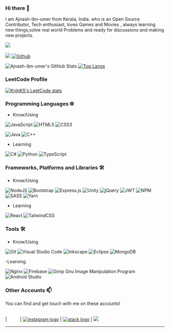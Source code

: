 ### Hi there 👋

I am Ajnash-ibn-umer from Kerala, India. who is an Open Source Contributor, Tech enthusiast,  loves Games and Movies , always learning new things,solve real world Problems and ready for discussions and making new projects.

![](https://camo.githubusercontent.com/992babdffd8c74a1502de375fbdf7e4d54773242/68747470733a2f2f6d656469612e67697068792e636f6d2f6d656469612f53576f536b4e36447854737a71494b4571762f67697068792e676966)

![](https://visitor-badge.laobi.icu/badge?page_id=Ajnash-ibn-umer.Ajnash-ibn-umer)
[![Github](https://img.shields.io/github/followers/CharalambosIoannou?label=Follow&style=social)](https://github.com/Ajnash-ibn-umer)

![Ajnash-ibn-umer's GitHub Stats](https://github-readme-stats.vercel.app/api?username=Ajnash-ibn-umer&show_icons=true&include_all_commits=true)
[![Top Langs](https://github-readme-stats.vercel.app/api/top-langs/?username=Ajnash-ibn-umer&layout=compact&text_color=daf7dc&bg_color=151515)](https://github.com/Ajnash-ibn-umer/github-readme-stats)
### LeetCode Profile
[![KnlnKS's LeetCode stats](https://leetcode-stats-six.vercel.app/api?username=ajnash-ibn-umer)](https://github.com/KnlnKS/leetcode-stats)

### Programming Languages 🌐

- Know/Using


![JavaScript](https://img.shields.io/badge/javascript-%23323330.svg?style=for-the-badge&logo=javascript&logoColor=%23F7DF1E)
![HTML5](https://img.shields.io/badge/html5-%23E34F26.svg?style=for-the-badge&logo=html5&logoColor=white)
![CSS3](https://img.shields.io/badge/css3-%231572B6.svg?style=for-the-badge&logo=css3&logoColor=white)

![Java](https://img.shields.io/badge/java-%23ED8B00.svg?style=for-the-badge&logo=java&logoColor=white)
![C++](https://img.shields.io/badge/c++-%2300599C.svg?style=for-the-badge&logo=c%2B%2B&logoColor=white)

- Learning

![C#](https://img.shields.io/badge/c%23-%23239120.svg?style=for-the-badge&logo=c-sharp&logoColor=white)
![Python](https://img.shields.io/badge/python-3670A0?style=for-the-badge&logo=python&logoColor=ffdd54)
![TypeScript](https://img.shields.io/badge/typescript-%23007ACC.svg?style=for-the-badge&logo=typescript&logoColor=white)


### Frameworks, Platforms and Libraries 🛠️


- Know/Using

![NodeJS](https://img.shields.io/badge/node.js-6DA55F?style=for-the-badge&logo=node.js&logoColor=white)
![Bootstrap](https://img.shields.io/badge/bootstrap-%23563D7C.svg?style=for-the-badge&logo=bootstrap&logoColor=white)
![Express.js](https://img.shields.io/badge/express.js-%23404d59.svg?style=for-the-badge&logo=express&logoColor=%2361DAFB)
![Unity](https://img.shields.io/badge/unity-%23000000.svg?style=for-the-badge&logo=unity&logoColor=white)
![jQuery](https://img.shields.io/badge/jquery-%230769AD.svg?style=for-the-badge&logo=jquery&logoColor=white)
![JWT](https://img.shields.io/badge/JWT-black?style=for-the-badge&logo=JSON%20web%20tokens)
![NPM](https://img.shields.io/badge/NPM-%23000000.svg?style=for-the-badge&logo=npm&logoColor=white)
![SASS](https://img.shields.io/badge/SASS-hotpink.svg?style=for-the-badge&logo=SASS&logoColor=white)
![Yarn](https://img.shields.io/badge/yarn-%232C8EBB.svg?style=for-the-badge&logo=yarn&logoColor=white)

- Learning

![React](https://img.shields.io/badge/react-%2320232a.svg?style=for-the-badge&logo=react&logoColor=%2361DAFB)
![TailwindCSS](https://img.shields.io/badge/tailwindcss-%2338B2AC.svg?style=for-the-badge&logo=tailwind-css&logoColor=white)

### Tools 🛠️

- Know/Using

![Git](https://img.shields.io/badge/git-%23F05033.svg?style=for-the-badge&logo=git&logoColor=white)
![Visual Studio Code](https://img.shields.io/badge/Visual%20Studio%20Code-0078d7.svg?style=for-the-badge&logo=visual-studio-code&logoColor=white)
![Inkscape](https://img.shields.io/badge/Inkscape-e0e0e0?style=for-the-badge&logo=inkscape&logoColor=080A13)
![Eclipse](https://img.shields.io/badge/Eclipse-FE7A16.svg?style=for-the-badge&logo=Eclipse&logoColor=white)
![MongoDB](https://img.shields.io/badge/MongoDB-%234ea94b.svg?style=for-the-badge&logo=mongodb&logoColor=white)

-Learning

![Nginx](https://img.shields.io/badge/nginx-%23009639.svg?style=for-the-badge&logo=nginx&logoColor=white)
![Firebase](https://img.shields.io/badge/firebase-%23039BE5.svg?style=for-the-badge&logo=firebase)
![Gimp Gnu Image Manipulation Program](https://img.shields.io/badge/Gimp-657D8B?style=for-the-badge&logo=gimp&logoColor=FFFFFF)
![Android Studio](https://img.shields.io/badge/Android%20Studio-3DDC84.svg?style=for-the-badge&logo=android-studio&logoColor=white)

### Other Accounts 📫

You can find and get touch with me on these accounts!

| [<img src="https://raw.githubusercontent.com/Delta456/Delta456/master/img/github.png" alt="github logo" width="34">](https://github.com/Ajnash-ibn-umer) | [<img src="https://raw.githubusercontent.com/Delta456/Delta456/master/img/instagram.jpg" alt="instagram logo" width="24">](https://www.instagram.com/ajnash.aju323/) |  [<img src="https://raw.githubusercontent.com/Delta456/Delta456/master/img/stack.svg" alt="stack logo" width="24">](https://stackoverflow.com/users/14258973/ajnash-aj) | <a target="_blank" href="https://www.linkedin.com/in/ajnash-k-6739591b5/"><img src="https://img.shields.io/badge/-LinkedIn-0077B5?style=for-the-badge&logo=Linkedin&logoColor=white"></img></a>


---


